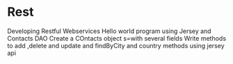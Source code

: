 # Rest
Developing Restful Webservices
Hello world program using Jersey and
Contacts DAO
Create a COntacts object s=with several fields
Write methods to add ,delete and update and findByCity and country methods using jersey api
